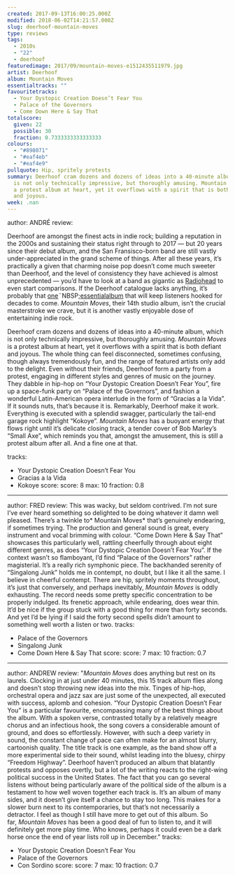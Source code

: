 ```yaml
---
created: 2017-09-13T16:00:25.000Z
modified: 2018-06-02T14:21:57.000Z
slug: deerhoof-mountain-moves
type: reviews
tags:
  - 2010s
  - "22"
  - deerhoof
featuredimage: 2017/09/mountain-moves-e1512435511979.jpg
artist: Deerhoof
album: Mountain Moves
essentialtracks: ""
favouritetracks:
  - Your Dystopic Creation Doesn’t Fear You
  - Palace of the Governors
  - Come Down Here & Say That
totalscore:
  given: 22
  possible: 30
  fraction: 0.7333333333333333
colours:
  - "#898071"
  - "#eaf4eb"
  - "#eaf4e9"
pullquote: Hip, spritely protests
summary: Deerhoof cram dozens and dozens of ideas into a 40-minute album, which
  is not only technically impressive, but thoroughly amusing. Mountain Moves is
  a protest album at heart, yet it overflows with a spirit that is both defiant
  and joyous.
week: .nan
---
```

author: ANDRÉ
review: <div class="_d97"><p>Deerhoof are amongst the finest acts in indie rock;
  building a reputation in the 2000s and sustaining their status right through
  to 2017 — but 20 years since their debut album, and the San Fransisco-born
  band are still vastly under-appreciated in the grand scheme of things. After
  all these years, it’s practically a given that charming noise pop doesn’t come
  much sweeter than Deerhoof, and the level of consistency they have achieved is
  almost unprecedented — you’d have to look at a band as gigantic as <a
  href="reviews/radiohead-a-moon-shaped-pool/"
  target="_blank" rel="noopener">Radiohead</a> to even start comparisons. If the
  Deerhoof catalogue lacks anything, it’s probably that <a
  href="reviews/radiohead-ok-computer/" target="_blank"
  rel="noopener">one</a>¨NBSP;<a
  href="reviews/nine-inch-nails-the-downward-spiral/"
  target="_blank" rel="noopener">essential</a><a
  href="reviews/kendrick-lamar-to-pimp-a-butterfly/"
  target="_blank" rel="noopener">album</a> that will keep listeners hooked for
  decades to come. <em>Mountain Moves</em>, their 14th studio album, isn’t the
  crucial masterstroke we crave, but it is another vastly enjoyable dose of
  entertaining indie rock.</p><p>Deerhoof cram dozens and dozens of ideas into a
  40-minute album, which is not only technically impressive, but thoroughly
  amusing. <em>Mountain Moves</em> is a protest album at heart, yet it overflows
  with a spirit that is both defiant and joyous. The whole thing can feel
  disconnected, sometimes confusing, though always tremendously fun, and the
  range of featured artists only add to the delight. Even without their friends,
  Deerhoof form a party from a protest, engaging in different styles and genres
  of music on the journey. They dabble in hip-hop on “Your Dystopic Creation
  Doesn’t Fear You”, fire up a space-funk party on “Palace of the Governors”,
  and fashion a wonderful Latin-American opera interlude in the form of “Gracias
  a la Vida”. If it sounds nuts, that’s because it is. Remarkably, Deerhoof make
  it work. Everything is executed with a splendid swagger, particularly the
  tail-end garage rock highlight “Kokoye”. <em>Mountain Moves</em> has a buoyant
  energy that flows right until it’s delicate closing track, a tender cover of
  Bob Marley’s “Small Axe”, which reminds you that, amongst the amusement, this
  is still a protest album after all. And a fine one at that.</p></div>
tracks:
  - Your Dystopic Creation Doesn’t Fear You
  - ­­Gracias a la Vida
  - ­­Kokoye
score:
  score: 8
  max: 10
  fraction: 0.8
---
author: FRED
review: This was wacky, but seldom contrived. I’m not sure I’ve ever heard
  something so delighted to be doing whatever it damn well pleased. There’s a
  twinkle to* Mountain Moves* that’s genuinely endearing, if sometimes trying.
  The production and general sound is great, every instrument and vocal brimming
  with colour. “Come Down Here & Say That” showcases this particularly well,
  rattling cheerfully through about eight different genres, as does “Your
  Dystopic Creation Doesn’t Fear You”. If the context wasn’t so flamboyant, I’d
  find “Palace of the Governors” rather magisterial. It’s a really rich
  symphonic piece. The backhanded serenity of “Singalong Junk” holds me in
  contempt, no doubt, but I like it all the same. I believe in cheerful
  contempt. There are hip, spritely moments throughout, it’s just that
  conversely, and perhaps inevitably, *Mountain Moves* is oddly exhausting. The
  record needs some pretty specific concentration to be properly indulged. Its
  frenetic approach, while endearing, does wear thin. It’d be nice if the group
  stuck with a good thing for more than forty seconds. And yet I’d be lying if I
  said the forty second spells didn’t amount to something well worth a listen or
  two.
tracks:
  - Palace of the Governors
  - ­­Singalong Junk
  - ­­Come Down Here &amp; Say That
score:
  score: 7
  max: 10
  fraction: 0.7
---
author: ANDREW
review: "*Mountain Moves* does anything but rest on its laurels. Clocking in at
  just under 40 minutes, this 15 track album flies along and doesn’t stop
  throwing new ideas into the mix. Tinges of hip-hop, orchestral opera and jazz
  sax are just some of the unexpected, all executed with success, aplomb and
  cohesion. “Your Dystopic Creation Doesn’t Fear You” is a particular favourite,
  encompassing many of the best things about the album. With a spoken verse,
  contrasted totally by a relatively meagre chorus and an infectious hook, the
  song covers a considerable amount of ground, and does so effortlessly.
  However, with such a deep variety in sound, the constant change of pace can
  often make for an almost blurry, cartoonish quality. The title track is one
  example, as the band show off a more experimental side to their sound, whilst
  leading into the bluesy, chirpy “Freedom Highway”. Deerhoof haven’t produced
  an album that blatantly protests and opposes overtly, but a lot of the writing
  reacts to the right-wing political success in the United States. The fact that
  you can go several listens without being particularly aware of the political
  side of the album is a testament to how well woven together each track is.
  It’s an album of many sides, and it doesn’t give itself a chance to stay too
  long. This makes for a slower burn next to its contemporaries, but that’s not
  necessarily a detractor. I feel as though I still have more to get out of this
  album. So far, *Mountain Moves* has been a good deal of fun to listen to, and
  it will definitely get more play time. Who knows, perhaps it could even be a
  dark horse once the end of year lists roll up in December."
tracks:
  - Your Dystopic Creation Doesn’t Fear You
  - ­­Palace of the Governors
  - ­­Con Sordino
score:
  score: 7
  max: 10
  fraction: 0.7
